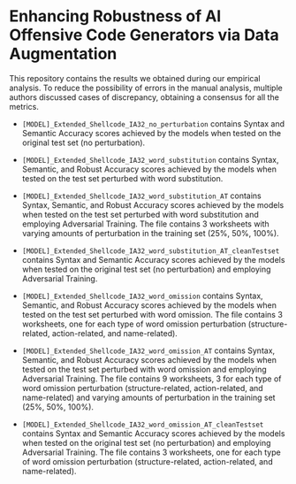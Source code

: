 # Enhancing Robustness of AI Offensive Code Generators via Data Augmentation

This repository contains the results we obtained during our empirical analysis. 
To reduce the possibility of errors in the manual analysis, multiple authors discussed cases of discrepancy, obtaining a consensus for all the metrics. 

- ``[MODEL]_Extended_Shellcode_IA32_no_perturbation`` contains Syntax and Semantic Accuracy scores achieved by the models when tested on the original test set (no perturbation).

- ``[MODEL]_Extended_Shellcode_IA32_word_substitution`` contains Syntax, Semantic, and Robust Accuracy scores achieved by the models when tested on the test set perturbed with word substitution.

- ``[MODEL]_Extended_Shellcode_IA32_word_substitution_AT`` contains Syntax, Semantic, and Robust Accuracy scores achieved by the models when tested on the test set perturbed with word substitution and employing Adversarial Training. The file contains 3 worksheets with varying amounts of perturbation in the training set (25%, 50%, 100%).

- ``[MODEL]_Extended_Shellcode_IA32_word_substitution_AT_cleanTestset`` contains Syntax and Semantic Accuracy scores achieved by the models when tested on the original test set (no perturbation) and employing Adversarial Training. 

- ``[MODEL]_Extended_Shellcode_IA32_word_omission`` contains Syntax, Semantic, and Robust Accuracy scores achieved by the models when tested on the test set perturbed with word omission. The file contains 3 worksheets, one for each type of word omission perturbation (structure-related, action-related, and name-related).

- ``[MODEL]_Extended_Shellcode_IA32_word_omission_AT`` contains Syntax, Semantic, and Robust Accuracy scores achieved by the models when tested on the test set perturbed with word omission and employing Adversarial Training. The file contains 9 worksheets, 3 for each type of word omission perturbation (structure-related, action-related, and name-related) and varying amounts of perturbation in the training set (25%, 50%, 100%).

- ``[MODEL]_Extended_Shellcode_IA32_word_omission_AT_cleanTestset`` contains Syntax and Semantic Accuracy scores achieved by the models when tested on the original test set (no perturbation) and employing Adversarial Training. The file contains 3 worksheets, one for each type of word omission perturbation (structure-related, action-related, and name-related).
